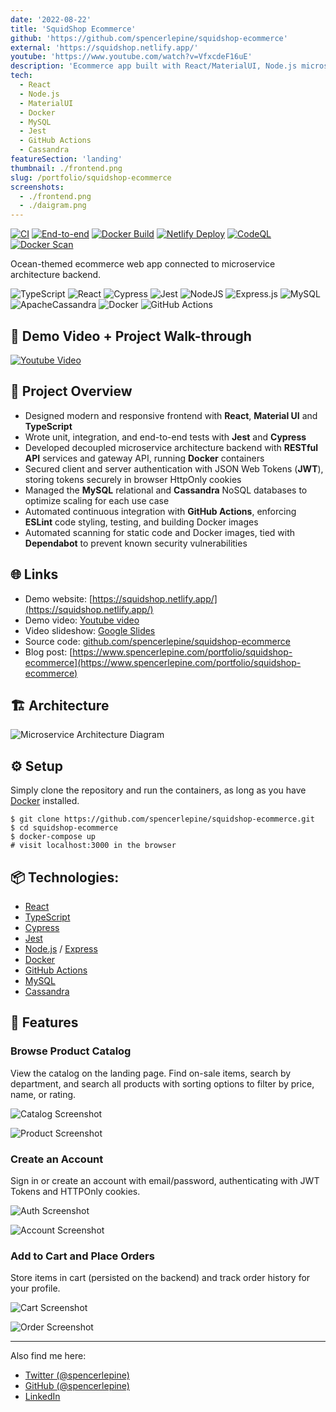 ```yaml
---
date: '2022-08-22'
title: 'SquidShop Ecommerce'
github: 'https://github.com/spencerlepine/squidshop-ecommerce'
external: 'https://squidshop.netlify.app/'
youtube: 'https://www.youtube.com/watch?v=VfxcdeF16uE'
description: 'Ecommerce app built with React/MaterialUI, Node.js microservice architecture (Amazon EC2), Cassandra NoSQL database, and MySQL database.'
tech:
  - React
  - Node.js
  - MaterialUI
  - Docker
  - MySQL
  - Jest
  - GitHub Actions
  - Cassandra
featureSection: 'landing'
thumbnail: ./frontend.png
slug: /portfolio/squidshop-ecommerce
screenshots:
  - ./frontend.png
  - ./daigram.png
---
```


[![CI](https://github.com/spencerlepine/squidshop-ecommerce/actions/workflows/node_ci.yml/badge.svg?branch=main)](https://github.com/spencerlepine/squidshop-ecommerce/actions/workflows/node_ci.yml) [![End-to-end](https://github.com/spencerlepine/squidshop-ecommerce/actions/workflows/e2e.yml/badge.svg?branch=main)](https://github.com/spencerlepine/squidshop-ecommerce/actions/workflows/e2e.yml) [![Docker Build](https://github.com/spencerlepine/squidshop-ecommerce/actions/workflows/docker_ci.yml/badge.svg?branch=main)](https://github.com/spencerlepine/squidshop-ecommerce/actions/workflows/docker_ci.yml) [![Netlify Deploy](https://github.com/spencerlepine/squidshop-ecommerce/actions/workflows/frontend_deploy.yml/badge.svg?branch=main)](https://github.com/spencerlepine/squidshop-ecommerce/actions/workflows/frontend_deploy.yml) [![CodeQL](https://github.com/spencerlepine/squidshop-ecommerce/actions/workflows/codeql.yml/badge.svg?branch=main)](https://github.com/spencerlepine/squidshop-ecommerce/actions/workflows/codeql.yml) [![Docker Scan](https://github.com/spencerlepine/squidshop-ecommerce/actions/workflows/docker_scan.yml/badge.svg?branch=main)](https://github.com/spencerlepine/squidshop-ecommerce/actions/workflows/docker_scan.yml)

Ocean-themed ecommerce web app connected to microservice architecture backend.

![TypeScript](https://img.shields.io/badge/typescript-%23007ACC.svg?style=for-the-badge&logo=typescript&logoColor=white) ![React](https://img.shields.io/badge/react-%2320232a.svg?style=for-the-badge&logo=react&logoColor=%2361DAFB) ![Cypress](https://img.shields.io/badge/-cypress-%23E5E5E5?style=for-the-badge&logo=cypress&logoColor=058a5e) ![Jest](https://img.shields.io/badge/-jest-%23C21325?style=for-the-badge&logo=jest&logoColor=white) ![NodeJS](https://img.shields.io/badge/node.js-6DA55F?style=for-the-badge&logo=node.js&logoColor=white) ![Express.js](https://img.shields.io/badge/express.js-%23404d59.svg?style=for-the-badge&logo=express&logoColor=%2361DAFB) ![MySQL](https://img.shields.io/badge/mysql-%2300f.svg?style=for-the-badge&logo=mysql&logoColor=white) ![ApacheCassandra](https://img.shields.io/badge/cassandra-%231287B1.svg?style=for-the-badge&logo=apache-cassandra&logoColor=white) ![Docker](https://img.shields.io/badge/docker-%230db7ed.svg?style=for-the-badge&logo=docker&logoColor=white) ![GitHub Actions](https://img.shields.io/badge/github%20actions-%232671E5.svg?style=for-the-badge&logo=githubactions&logoColor=white) 

## 🎥 Demo Video + Project Walk-through

[![Youtube Video](./squidshop-youtube.png)](https://www.youtube.com/watch?v=VfxcdeF16uE)

## 🎯 Project Overview

- Designed modern and responsive frontend with **React**, **Material UI** and **TypeScript**
- Wrote unit, integration, and end-to-end tests with **Jest** and **Cypress**
- Developed decoupled microservice architecture backend with **RESTful API** services and gateway API, running **Docker** containers
- Secured client and server authentication with JSON Web Tokens (**JWT**), storing tokens securely in browser HttpOnly cookies
- Managed the **MySQL** relational and **Cassandra** NoSQL databases to optimize scaling for each use case
- Automated continuous integration with **GitHub Actions**, enforcing **ESLint** code styling, testing, and building Docker images
- Automated scanning for static code and Docker images, tied with **Dependabot** to prevent known security vulnerabilities


## 🌐 Links

- Demo website: [https://squidshop.netlify.app/](https://squidshop.netlify.app/)
- Demo video: [Youtube video](https://www.youtube.com/watch?v=VfxcdeF16uE)
- Video slideshow: [Google Slides](https://docs.google.com/presentation/d/1Sms6UfmCuadFw1SUD1WRonk7vxQzgPKXFXU61_wVC60/edit?usp=sharing)
- Source code: [github.com/spencerlepine/squidshop-ecommerce](https://github.com/spencerlepine/squidshop-ecommerce)
- Blog post: [https://www.spencerlepine.com/portfolio/squidshop-ecommerce](https://www.spencerlepine.com/portfolio/squidshop-ecommerce)

## 🏗️ Architecture

![Microservice Architecture Diagram](./architecture_diagram.png)


## ⚙️ Setup
Simply clone the repository and run the containers, as long as you have [Docker](https://docs.docker.com/get-docker/) installed.

```
$ git clone https://github.com/spencerlepine/squidshop-ecommerce.git
$ cd squidshop-ecommerce
$ docker-compose up
# visit localhost:3000 in the browser
```

## 📦 Technologies:
- [React](https://reactjs.org/)
- [TypeScript](https://www.typescriptlang.org/)
- [Cypress](https://www.cypress.io/)
- [Jest](https://jestjs.io/)
- [Node.js](https://nodejs.org/en/) / [Express](https://expressjs.com/)
- [Docker](https://www.docker.com/)
- [GitHub Actions](https://github.com/features/actions)
- [MySQL](https://www.mysql.com/)
- [Cassandra](https://cassandra.apache.org/_/index.html)

## 🌟 Features

### Browse Product Catalog
View the catalog on the landing page. Find on-sale items, search by department, and search all products with sorting options to filter by price, name, or rating.

![Catalog Screenshot](./catalog-feature.png)

![Product Screenshot](./product-feature.png)

### Create an Account
Sign in or create an account with email/password, authenticating with JWT Tokens and HTTPOnly cookies.

![Auth Screenshot](./auth-feature.png)

![Account Screenshot](./account-feature.png)


### Add to Cart and Place Orders
Store items in cart (persisted on the backend) and track order history for your profile.

![Cart Screenshot](./cart-feature.png)

![Order Screenshot](./order.png)

---

Also find me here:
* [Twitter (@spencerlepine)](https://twitter.com/SpencerLepine)
* [GitHub (@spencerlepine)](https://github.com/spencerlepine)
* [LinkedIn](https://www.linkedin.com/in/spencer-lepine/)